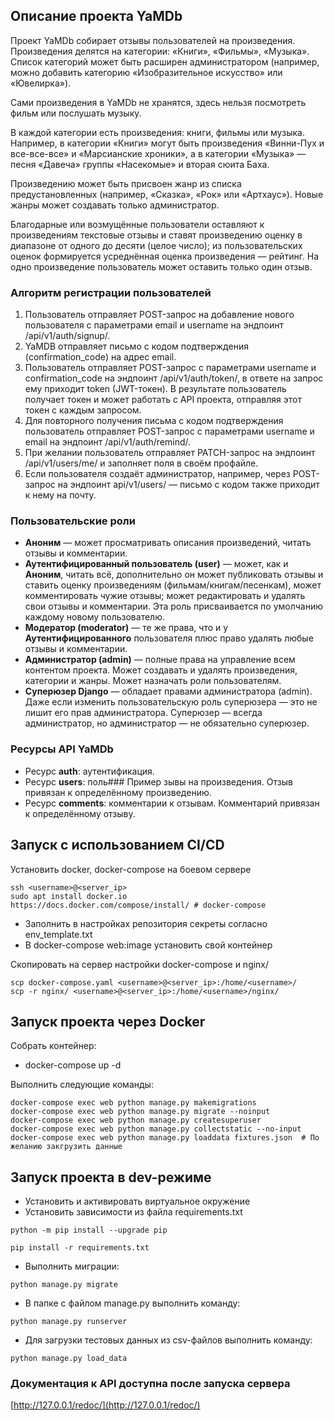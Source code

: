 ## Описание проекта YaMDb

Проект YaMDb собирает отзывы пользователей на произведения. Произведения делятся на категории: «Книги», «Фильмы», «Музыка». Список категорий может быть расширен администратором (например, можно добавить категорию «Изобразительное искусство» или «Ювелирка»).

Сами произведения в YaMDb не хранятся, здесь нельзя посмотреть фильм или послушать музыку.

В каждой категории есть произведения: книги, фильмы или музыка. Например, в категории «Книги» могут быть произведения «Винни-Пух и все-все-все» и «Марсианские хроники», а в категории «Музыка» — песня «Давеча» группы «Насекомые» и вторая сюита Баха.

Произведению может быть присвоен жанр из списка предустановленных (например, «Сказка», «Рок» или «Артхаус»). Новые жанры может создавать только администратор.

Благодарные или возмущённые пользователи оставляют к произведениям текстовые отзывы и ставят произведению оценку в диапазоне от одного до десяти (целое число); из пользовательских оценок формируется усреднённая оценка произведения — рейтинг. На одно произведение пользователь может оставить только один отзыв.

### Алгоритм регистрации пользователей

1.  Пользователь отправляет POST-запрос на добавление нового пользователя с параметрами email и username на эндпоинт /api/v1/auth/signup/.
2.  YaMDB отправляет письмо с кодом подтверждения (confirmation_code) на адрес email.
3.  Пользователь отправляет POST-запрос с параметрами username и confirmation_code на эндпоинт /api/v1/auth/token/, в ответе на запрос ему приходит token (JWT-токен). В результате пользователь получает токен и может работать с API проекта, отправляя этот токен с каждым запросом.
4.  Для повторного получения письма с кодом подтверждения пользователь отправляет POST-запрос с параметрами username и email на эндпоинт /api/v1/auth/remind/.
5.  При желании пользователь отправляет PATCH-запрос на эндпоинт /api/v1/users/me/ и заполняет поля в своём профайле.
6.  Если пользователя создаёт администратор, например, через POST-запрос на эндпоинт api/v1/users/ — письмо с кодом также приходит к нему на почту.

### Пользовательские роли

-   **Аноним**  — может просматривать описания произведений, читать отзывы и комментарии.
-   **Аутентифицированный пользователь (user)**  — может, как и  **Аноним**, читать всё, дополнительно он может публиковать отзывы и ставить оценку произведениям (фильмам/книгам/песенкам), может комментировать чужие отзывы; может редактировать и удалять свои отзывы и комментарии. Эта роль присваивается по умолчанию каждому новому пользователю.
-   **Модератор (moderator)**  — те же права, что и у  **Аутентифицированного**  пользователя плюс право удалять любые отзывы и комментарии.
-   **Администратор (admin)**  — полные права на управление всем контентом проекта. Может создавать и удалять произведения, категории и жанры. Может назначать роли пользователям.
-   **Суперюзер Django**  — обладает правами администратора (admin). Даже если изменить пользовательскую роль суперюзера — это не лишит его прав администратора. Суперюзер — всегда администратор, но администратор — не обязательно суперюзер.

### Ресурсы API YaMDb

-   Ресурс  **auth**: аутентификация.
-   Ресурс  **users**: поль### Пример зывы на произведения. Отзыв привязан к определённому произведению.
-   Ресурс  **comments**: комментарии к отзывам. Комментарий привязан к определённому отзыву.

## Запуск с использованием CI/CD

Установить docker, docker-compose на боевом сервере

```
ssh <username>@<server_ip>
sudo apt install docker.io
https://docs.docker.com/compose/install/ # docker-compose

```

-   Заполнить в настройках репозитория секреты согласно env_template.txt
-   В docker-compose web:image установить свой контейнер

Скопировать на сервер настройки docker-compose и nginx/

```
scp docker-compose.yaml <username>@<server_ip>:/home/<username>/
scp -r nginx/ <username>@<server_ip>:/home/<username>/nginx/

```

## Запуск проекта через Docker

Собрать контейнер:

-   docker-compose up -d

Выполнить следующие команды:

```
docker-compose exec web python manage.py makemigrations
docker-compose exec web python manage.py migrate --noinput 
docker-compose exec web python manage.py createsuperuser
docker-compose exec web python manage.py collectstatic --no-input
docker-compose exec web python manage.py loaddata fixtures.json  # По желанию закгрузить данные

```

## Запуск проекта в dev-режиме

-   Установить и активировать виртуальное окружение
-   Установить зависимости из файла requirements.txt

```
python -m pip install --upgrade pip

pip install -r requirements.txt

```

-   Выполнить миграции:

```
python manage.py migrate

```

-   В папке с файлом manage.py выполнить команду:

```
python manage.py runserver

```

-   Для загрузки тестовых данных из csv-файлов выполнить команду:

```
python manage.py load_data

```

### Документация к API доступна после запуска сервера

[http://127.0.0.1/redoc/](http://127.0.0.1/redoc/)
